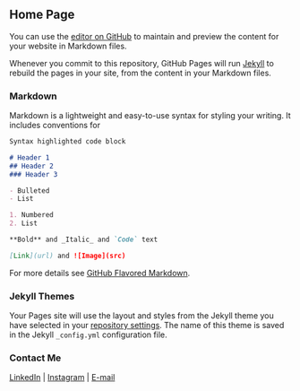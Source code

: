 <script async src="https://www.googletagmanager.com/gtag/js?id=UA-112502179-1"></script> <script> window.dataLayer = window.dataLayer || []; function gtag(){dataLayer.push(arguments);} gtag('js', new Date());
gtag('config', 'UA-112502179-1'); </script>

## Home Page

You can use the [editor on GitHub](https://github.com/andyang94/ye/edit/master/README.md) to maintain and preview the content for your website in Markdown files.

Whenever you commit to this repository, GitHub Pages will run [Jekyll](https://jekyllrb.com/) to rebuild the pages in your site, from the content in your Markdown files.

### Markdown

Markdown is a lightweight and easy-to-use syntax for styling your writing. It includes conventions for

```markdown
Syntax highlighted code block

# Header 1
## Header 2
### Header 3

- Bulleted
- List

1. Numbered
2. List

**Bold** and _Italic_ and `Code` text

[Link](url) and ![Image](src)
```

For more details see [GitHub Flavored Markdown](https://guides.github.com/features/mastering-markdown/).

### Jekyll Themes

Your Pages site will use the layout and styles from the Jekyll theme you have selected in your [repository settings](https://github.com/andyang94/ye/settings). The name of this theme is saved in the Jekyll `_config.yml` configuration file.

### Contact Me
[LinkedIn](https://www.linkedin.com/in/andyang94/) | [Instagram](https://www.instagram.com/yoyeh94/?hl=en) | [E-mail](mailto:yang003@usc.edu)  

